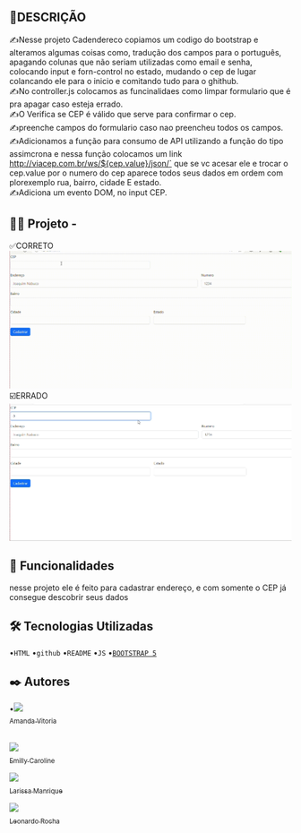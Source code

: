 
## 📝DESCRIÇÃO  
 ✍️Nesse projeto Cadendereco copiamos um codigo do bootstrap e alteramos algumas coisas como,
tradução dos campos para o português, apagando colunas que não seriam utilizadas como email e senha, colocando input e forn-control no estado, mudando o cep de lugar colancando ele para o inicio e comitando tudo para o ghithub.  
✍️No controller.js colocamos as funcinalidaes como limpar formulario que é pra apagar caso esteja errado.  
✍️O Verifica se CEP é válido que serve para confirmar o cep.  
✍️preenche campos do formulario caso nao preencheu todos os campos.  
✍️Adicionamos a  função para consumo de API utilizando a função do tipo assimcrona e nessa função colocamos um link http://viacep.com.br/ws/${cep.value}/json/` que se vc acesar ele e trocar o cep.value por o numero do cep aparece todos seus dados em ordem com plorexemplo rua, bairro, cidade E estado.  
✍️Adiciona um evento DOM, no input CEP.  



## 👩‍💻 Projeto - 
✅CORRETO
![GIF](CEP/Gravando-2023-10-03-080921.gif)  
☑️ERRADO
![GIF](CEP/Gravando%202023-10-03%20082454ERRADO%20(1).gif)
 ## 🔧 Funcionalidades
nesse projeto ele é feito para cadastrar endereço, e com somente o CEP já consegue descobrir seus dados


 ## 🛠️ Tecnologias Utilizadas

•`HTML`
•`github`
•`README`
•`JS` 
•[`BOOTSTRAP 5`](https://getbootstrap.com/docs/5.3/forms/layout/#gutters)

 ## ✒️ Autores
•[<img loading="lazy" src="https://avatars.githubusercontent.com/u/127847936?v=4" width=115><br><sub>Amanda Vitoria </sub>](https://github.com/amandvitoria)<br><br>

[<img loading="lazy" src="https://avatars.githubusercontent.com/u/127847857?v=4" width=115><br><sub>Emilly Caroline </sub>](https://github.com/emillycaaroline)

 [<img loading="lazy" src="https://avatars.githubusercontent.com/u/127845865?v=4" width=115><br><sub>Larissa Manrique</sub>](https://github.com/larissassk)

 [<img loading="lazy" src="https://avatars.githubusercontent.com/u/86802310?v=4" width=115><br><sub>Leonardo Rocha </sub>](https://github.com/LeonardoRochaMarista)



